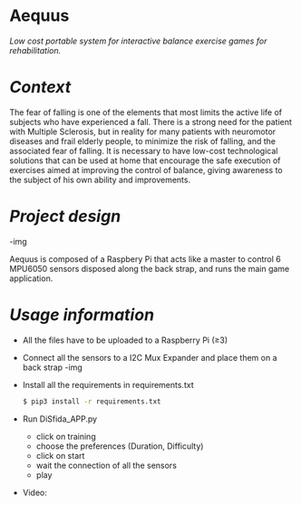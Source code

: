 # Aequus
*Low cost portable system for interactive balance exercise games for rehabilitation.*

# *Context*
The fear of falling is one of the elements that most limits the active life of subjects who have experienced a fall. There is a strong need for the patient with Multiple Sclerosis, but in reality for many patients with neuromotor diseases and frail elderly people, to minimize the risk of falling, and the associated fear of falling. It is necessary to have low-cost technological solutions that can be used at home that encourage the safe execution of exercises aimed at improving the control of balance, giving awareness to the subject of his own ability and improvements.

# *Project design*
-img

Aequus is composed of a Raspbery Pi that acts like a master to control 6 MPU6050 sensors disposed along the back strap, and runs the main game application.

# *Usage information*

- All the files have to be uploaded to a Raspberry Pi (≥3)
- Connect all the sensors to a I2C Mux Expander and place them on a back strap
-img

- Install all the requirements in requirements.txt
    ```sh
    $ pip3 install -r requirements.txt
    ```

- Run DiSfida_APP.py
    - click on training
    - choose the preferences (Duration, Difficulty)
    - click on start
    - wait the connection of all the sensors
    - play

- Video:
